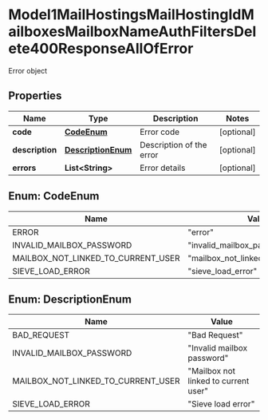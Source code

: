 

# Model1MailHostingsMailHostingIdMailboxesMailboxNameAuthFiltersDelete400ResponseAllOfError

Error object

## Properties

| Name | Type | Description | Notes |
|------------ | ------------- | ------------- | -------------|
|**code** | [**CodeEnum**](#CodeEnum) | Error code |  [optional] |
|**description** | [**DescriptionEnum**](#DescriptionEnum) | Description of the error |  [optional] |
|**errors** | **List&lt;String&gt;** | Error details |  [optional] |



## Enum: CodeEnum

| Name | Value |
|---- | -----|
| ERROR | &quot;error&quot; |
| INVALID_MAILBOX_PASSWORD | &quot;invalid_mailbox_password&quot; |
| MAILBOX_NOT_LINKED_TO_CURRENT_USER | &quot;mailbox_not_linked_to_current_user&quot; |
| SIEVE_LOAD_ERROR | &quot;sieve_load_error&quot; |



## Enum: DescriptionEnum

| Name | Value |
|---- | -----|
| BAD_REQUEST | &quot;Bad Request&quot; |
| INVALID_MAILBOX_PASSWORD | &quot;Invalid mailbox password&quot; |
| MAILBOX_NOT_LINKED_TO_CURRENT_USER | &quot;Mailbox not linked to current user&quot; |
| SIEVE_LOAD_ERROR | &quot;Sieve load error&quot; |




